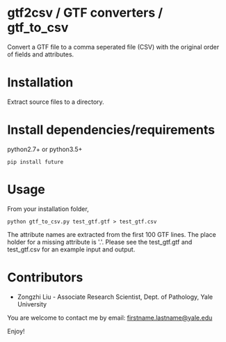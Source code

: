 # gtf2csv / GTF converters / gtf_to_csv 
Convert a GTF file to a comma seperated file (CSV) with the original order of fields and attributes.
# Installation
Extract source files to a directory.
# Install dependencies/requirements
python2.7+  or python3.5+
```
pip install future
```
# Usage
From your installation folder,
```
python gtf_to_csv.py test_gtf.gtf > test_gtf.csv
```
The attribute names are extracted from the first 100 GTF lines. The place holder for a missing attribute is '.'.  Please see the test_gtf.gtf and test_gtf.csv for an example input and output. 
# Contributors
* Zongzhi Liu - Associate Research Scientist, Dept. of Pathology, Yale University

You are welcome to contact me by email: firstname.lastname@yale.edu

Enjoy!
